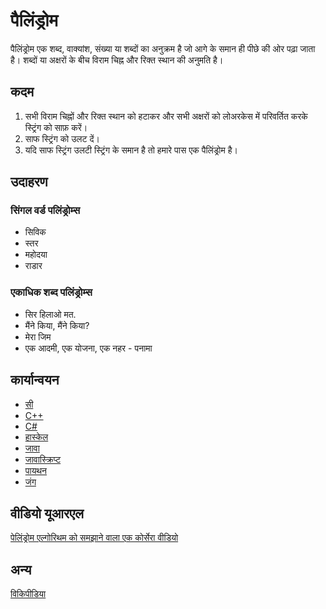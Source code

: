 # पैलिंड्रोम
पैलिंड्रोम एक शब्द, वाक्यांश, संख्या या शब्दों का अनुक्रम है जो आगे के समान ही पीछे की ओर पढ़ा जाता है। शब्दों या अक्षरों के बीच विराम चिह्न और रिक्त स्थान की अनुमति है।

## कदम
1. सभी विराम चिह्नों और रिक्त स्थान को हटाकर और सभी अक्षरों को लोअरकेस में परिवर्तित करके स्ट्रिंग को साफ़ करें।
2. साफ स्ट्रिंग को उलट दें।
3. यदि साफ स्ट्रिंग उलटी स्ट्रिंग के समान है तो हमारे पास एक पैलिंड्रोम है।

## उदाहरण

### सिंगल वर्ड पलिंड्रोम्स
- सिविक
- स्तर
- महोदया
- राडार

### एकाधिक शब्द पलिंड्रोम्स
- सिर हिलाओ मत.
- मैंने किया, मैंने किया?
- मेरा जिम
- एक आदमी, एक योजना, एक नहर - पनामा

## कार्यान्वयन
- [सी](../../../एल्गोरिदम/सी/स्ट्रिंग्स/पालिंड्रोम.सी)
- [C++](../../../algorithms/CPlusPlus/Maths/palindrome.cpp)
- [C#](../../../algorithms/CSharp/src/Strings/palindrome.cs)
- [हास्केल](../../../algorithms/Haskell/strings/palindrome.hs)
- [जावा](../../../algorithms/Java/strings/palindrome.java)
- [जावास्क्रिप्ट](../../../algorithms/JavaScript/src/strings/palindrome.js)
- [पायथन](../../../algorithms/Python/strings/palindrome.py)
- [जंग](../../../algorithms/Rust/strings/palindrome/src/main.rs)

## वीडियो यूआरएल
[पेलिंड्रोम एल्गोरिथम को समझाने वाला एक कोर्सेरा वीडियो](https://www.coursera.org/lecture/program-code/palindrome-algorithm-1-zzQqs)

## अन्य
[विकिपीडिया](https://en.wikipedia.org/wiki/Palindrome)